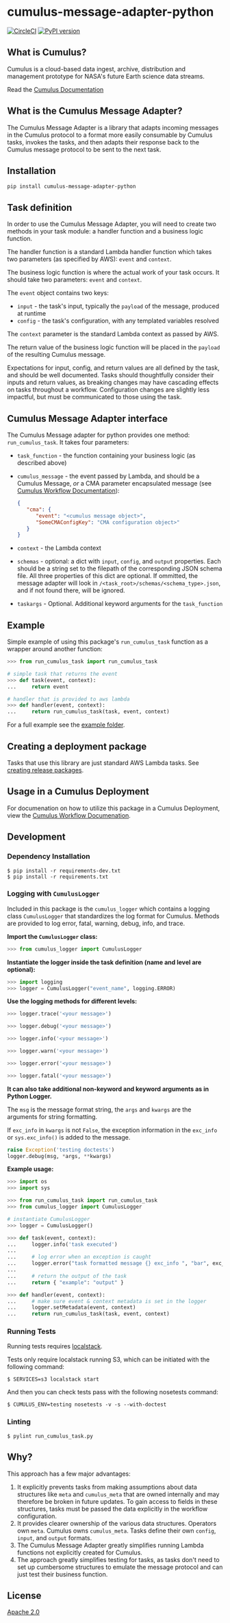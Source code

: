# cumulus-message-adapter-python

[![CircleCI]](https://circleci.com/gh/nasa/cumulus-message-adapter-python)
[![PyPI version]](https://badge.fury.io/py/cumulus-message-adapter-python)

## What is Cumulus?

Cumulus is a cloud-based data ingest, archive, distribution and management
prototype for NASA's future Earth science data streams.

Read the [Cumulus Documentation]

## What is the Cumulus Message Adapter?

The Cumulus Message Adapter is a library that adapts incoming messages in the
Cumulus protocol to a format more easily consumable by Cumulus tasks, invokes
the tasks, and then adapts their response back to the Cumulus message protocol
to be sent to the next task.

## Installation

```plain
pip install cumulus-message-adapter-python
```

## Task definition

In order to use the Cumulus Message Adapter, you will need to create two
methods in your task module: a handler function and a business logic function.

The handler function is a standard Lambda handler function which takes two
parameters (as specified by AWS): `event` and `context`.

The business logic function is where the actual work of your task occurs. It
should take two parameters: `event` and `context`.

The `event` object contains two keys:

* `input` - the task's input, typically the `payload` of the message, produced
  at runtime
* `config` - the task's configuration, with any templated variables resolved

The `context` parameter is the standard Lambda context as passed by AWS.

The return value of the business logic function will be placed in the
`payload` of the resulting Cumulus message.

Expectations for input, config, and return values are all defined by the task,
and should be well documented. Tasks should thoughtfully consider their inputs
and return values, as breaking changes may have cascading effects on tasks
throughout a workflow. Configuration changes are slightly less impactful, but
must be communicated to those using the task.

## Cumulus Message Adapter interface

The Cumulus Message adapter for python provides one method:
`run_cumulus_task`. It takes four parameters:

* `task_function` - the function containing your business logic (as described
  above)
* `cumulus_message` - the event passed by Lambda, and should be a Cumulus
  Message, *or* a CMA parameter encapsulated message (see [Cumulus Workflow
  Documentation](https://nasa.github.io/cumulus/docs/workflows/input_output)):

  ```json
  {
     "cma": {
        "event": "<cumulus message object>",
        "SomeCMAConfigKey": "CMA configuration object>"
     }
  }
  ```

* `context` - the Lambda context
* `schemas` - optional: a dict with `input`, `config`, and `output` properties.
  Each should be a string set to the filepath of the corresponding JSON schema
  file. All three properties of this dict are optional. If ommitted, the message
  adapter will look in `/<task_root>/schemas/<schema_type>.json`, and if not
  found there, will be ignored.
* `taskargs` - Optional. Additional keyword arguments for the `task_function`

## Example

Simple example of using this package's `run_cumulus_task` function as a wrapper
around another function:

```python
>>> from run_cumulus_task import run_cumulus_task

# simple task that returns the event
>>> def task(event, context):
...     return event

# handler that is provided to aws lambda
>>> def handler(event, context):
...     return run_cumulus_task(task, event, context)

```

For a full example see the [example folder](./example).

## Creating a deployment package

Tasks that use this library are just standard AWS Lambda tasks. See
[creating release packages].

## Usage in a Cumulus Deployment

For documenation on how to utilize this package in a Cumulus Deployment, view
the [Cumulus Workflow Documenation].

## Development

### Dependency Installation

```plain
$ pip install -r requirements-dev.txt
$ pip install -r requirements.txt
```

### Logging with `CumulusLogger`

Included in this package is the `cumulus_logger` which contains a logging class
`CumulusLogger` that standardizes the log format for Cumulus. Methods are
provided to log error, fatal, warning, debug, info, and trace.

**Import the `CumulusLogger` class:**

```python
>>> from cumulus_logger import CumulusLogger

```

**Instantiate the logger inside the task definition (name and level are
optional):**

```python
>>> import logging
>>> logger = CumulusLogger("event_name", logging.ERROR)

```

**Use the logging methods for different levels:**

```python
>>> logger.trace('<your message>')

>>> logger.debug('<your message>')

>>> logger.info('<your message>')

>>> logger.warn('<your message>')

>>> logger.error('<your message>')

>>> logger.fatal('<your message>')

```

**It can also take additional non-keyword and keyword arguments as in Python
Logger.**

The `msg` is the message format string, the `args` and `kwargs` are the
arguments for string formatting.

If `exc_info` in `kwargs` is not `False`, the exception information in the
`exc_info` or `sys.exc_info()` is added to the message.

```python
raise Exception('testing doctests')
logger.debug(msg, *args, **kwargs)
```

**Example usage:**

```python
>>> import os
>>> import sys

>>> from run_cumulus_task import run_cumulus_task
>>> from cumulus_logger import CumulusLogger

# instantiate CumulusLogger
>>> logger = CumulusLogger()

>>> def task(event, context):
...     logger.info('task executed')
... 
...     # log error when an exception is caught
...     logger.error("task formatted message {} exc_info ", "bar", exc_info=True)
... 
...     # return the output of the task
...     return { "example": "output" }

>>> def handler(event, context):
...     # make sure event & context metadata is set in the logger
...     logger.setMetadata(event, context)
...     return run_cumulus_task(task, event, context)

```

### Running Tests

Running tests requires [localstack](https://github.com/localstack/localstack).

Tests only require localstack running S3, which can be initiated with the
following command:

```plain
$ SERVICES=s3 localstack start
```

And then you can check tests pass with the following nosetests command:

```plain
$ CUMULUS_ENV=testing nosetests -v -s --with-doctest
```

### Linting

```plain
$ pylint run_cumulus_task.py
```

## Why?

This approach has a few major advantages:

1. It explicitly prevents tasks from making assumptions about data structures
   like `meta` and `cumulus_meta` that are owned internally and may therefore
   be broken in future updates. To gain access to fields in these structures,
   tasks must be passed the data explicitly in the workflow configuration.
1. It provides clearer ownership of the various data structures. Operators own
   `meta`. Cumulus owns `cumulus_meta`. Tasks define their own `config`,
   `input`, and `output` formats.
1. The Cumulus Message Adapter greatly simplifies running Lambda functions not
   explicitly created for Cumulus.
1. The approach greatly simplifies testing for tasks, as tasks don't need to
   set up cumbersome structures to emulate the message protocol and can just
   test their business function.

## License

[Apache 2.0](LICENSE)

[circleci]:
  https://circleci.com/gh/nasa/cumulus-message-adapter-python.svg?style=svg
[pypi version]:
  https://badge.fury.io/py/cumulus-message-adapter-python.svg
[Cumulus Documentation]:
  https://nasa.github.io/cumulus/
[creating release packages]:
  https://docs.aws.amazon.com/lambda/latest/dg/gettingstarted-package.html
[cumulus workflow documenation]:
  https://nasa.github.io/cumulus/docs/workflows/input_output
